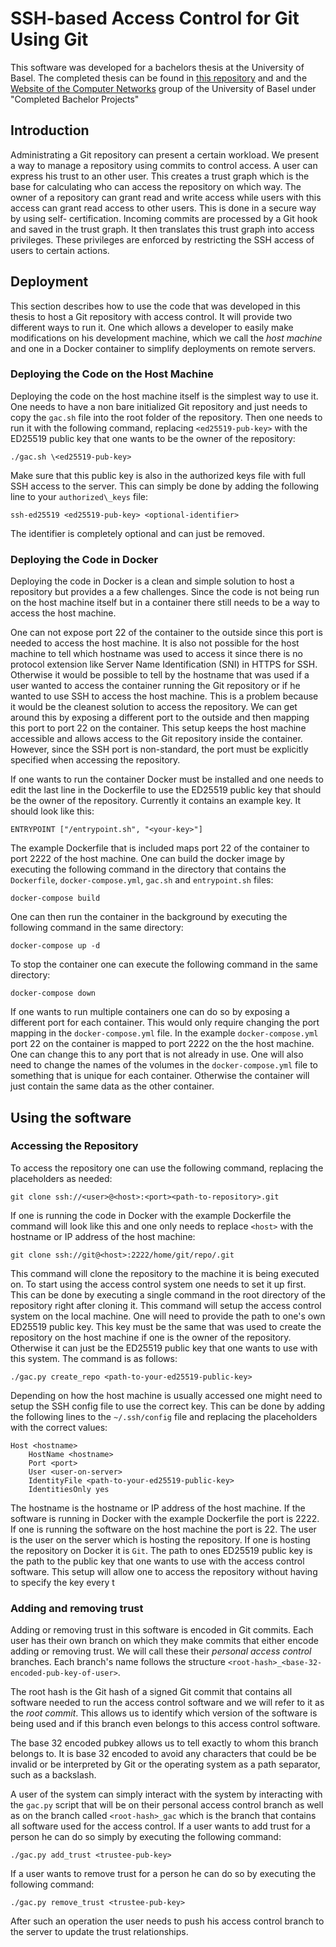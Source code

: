# SSH-based Access Control for Git Using Git

This software was developed for a bachelors thesis at the University of Basel. The completed thesis can be found in [this repository](/SSH-based%20Access%20Control%20for%20Git%20Using%20Git.pdf) and and the [Website of the Computer Networks](https://cn.dmi.unibas.ch/en/projects/) group of the University of Basel under "Completed Bachelor Projects"

## Introduction

Administrating a Git repository can present a certain workload. We present a way to manage
a repository using commits to control access. A user can express his trust to an other user.
This creates a trust graph which is the base for calculating who can access the repository
on which way. The owner of a repository can grant read and write access while users with
this access can grant read access to other users. This is done in a secure way by using self-
certification. Incoming commits are processed by a Git hook and saved in the trust graph.
It then translates this trust graph into access privileges. These privileges are enforced by
restricting the SSH access of users to certain actions.

## Deployment
This section describes how to use the code that was developed in this thesis to host a Git repository with access control. It will provide two different ways to run it. One  which allows a developer to easily make modifications on his development machine, which we call the _host machine_ and one in a Docker container to simplify deployments on remote servers.

### Deploying the Code on the Host Machine
Deploying the code on the host machine itself is the simplest way to use it. One needs to have a non bare initialized Git repository and just needs to copy the `gac.sh` file into the root folder of the repository. Then one needs to run it with the following command, replacing `<ed25519-pub-key>` with the ED25519 public key that one wants to be the owner of the repository:
```
./gac.sh \<ed25519-pub-key>
```
Make sure that this public key is also in the authorized keys file with full SSH access to the server. This can simply be done by adding the following line to your `authorized\_keys` file:
```
ssh-ed25519 <ed25519-pub-key> <optional-identifier>
```
The identifier is completely optional and can just be removed.

### Deploying the Code in Docker
Deploying the code in Docker is a clean and simple solution to host a repository but provides a a few challenges. Since the code is not being run on the host machine itself but in a container there still needs to be a way to access the host machine.

One can not expose port 22 of the container to the outside since this port is needed to access the host machine. It is also not possible for the host machine to tell which hostname was used to access it since there is no protocol extension like Server Name Identification (SNI) in HTTPS for SSH. Otherwise it would be possible to tell by the hostname that was used if a user wanted to access the container running the Git repository or if he wanted to use SSH to access the host machine. This is a problem because it would be the cleanest solution to access the repository. We can get around this by exposing a different port to the outside and then mapping this port to port 22 on the container. This setup keeps the host machine accessible and allows access to the Git repository inside the container. However, since the SSH port is non-standard, the port must be explicitly specified when accessing the repository.

If one wants to run the container Docker must be installed and one needs to edit the last line in the Dockerfile to use the ED25519 public key that should be the owner of the repository. Currently it contains an example key. It should look like this:
```
ENTRYPOINT ["/entrypoint.sh", "<your-key>"]
```
The example Dockerfile that is included maps port 22 of the container to port 2222 of the host machine. One can build the docker image by executing the following command in the directory that contains the `Dockerfile`, `docker-compose.yml`, `gac.sh` and `entrypoint.sh` files:
```
docker-compose build
```
One can then run the container in the background by executing the following command in the same directory:
```
docker-compose up -d
```
To stop the container one can execute the following command in the same directory:
```
docker-compose down
```
If one wants to run multiple containers one can do so by exposing a different port for each container. This would only require changing the port mapping in the `docker-compose.yml` file. In the example `docker-compose.yml` port 22 on the container is mapped to port 2222 on the the host machine. One can change this to any port that is not already in use. One will also need to change the names of the volumes in the `docker-compose.yml` file to something that is unique for each container. Otherwise the container will just contain the same data as the other container.

## Using the software

### Accessing the Repository
To access the repository one can use the following command, replacing the placeholders as needed:
```
git clone ssh://<user>@<host>:<port><path-to-repository>.git
```
If one is running the code in Docker with the example Dockerfile the command will look like this and one only needs to replace `<host>` with the hostname or IP address of the host machine:
```
git clone ssh://git@<host>:2222/home/git/repo/.git
```
This command will clone the repository to the machine it is being executed on. To start using the access control system one needs to set it up first. This can be done by executing a single command in the root directory of the repository right after cloning it. This command will setup the access control system on the local machine. One will need to provide the path to one's own ED25519 public key. This key must be the same that was used to create the repository on the host machine if one is the owner of the repository. Otherwise it can just be the ED25519 public key that one wants to use with this system. The command is as follows:
```
./gac.py create_repo <path-to-your-ed25519-public-key>
```
Depending on how the host machine is usually accessed one might need to setup the SSH config file to use the correct key. This can be done by adding the following lines to the `~/.ssh/config` file and replacing the placeholders with the correct values:
```
Host <hostname>
    HostName <hostname>
    Port <port>
    User <user-on-server>
    IdentityFile <path-to-your-ed25519-public-key>
    IdentitiesOnly yes
```
The hostname is the hostname or IP address of the host machine. If the software is running in Docker with the example Dockerfile the port is 2222. If one is running the software on the host machine the port is 22. The user is the user on the server which is hosting the repository. If one is hosting the repository on Docker it is `Git`. The path to ones ED25519 public key is the path to the public key that one wants to use with the access control software. This setup will allow one to access the repository without having to specify the key every t

### Adding and removing trust

Adding or removing trust in this software is encoded in Git commits. Each user has their own branch on which they make commits that either encode adding or removing trust. We will call these their _personal access control_ branches. Each branch's name follows the structure `<root-hash>_<base-32-encoded-pub-key-of-user>`.

The root hash is the Git hash of a signed Git commit that contains all software needed to run the access control software and we will refer to it as the _root commit_. This allows us to identify which version of the software is being used and if this branch even belongs to this access control software.

The base 32 encoded pubkey allows us to tell exactly to whom this branch belongs to. It is base 32 encoded to avoid any characters that could be be invalid or be interpreted by Git or the operating system as a path separator, such as a backslash. 

A user of the system can simply interact with the system by interacting with the `gac.py` script that will be on their personal access control branch as well as on the branch called `<root-hash>_gac` which is the branch that contains all software used for the access control. If a user wants to add trust for a person he can do so simply by executing the following command:
```
./gac.py add_trust <trustee-pub-key>
```
If a user wants to remove trust for a person he can do so by executing the following command:
```
./gac.py remove_trust <trustee-pub-key>
```
After such an operation the user needs to push his access control branch to the server to update the trust relationships.